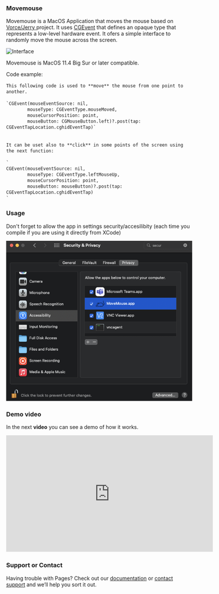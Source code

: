 ### Movemouse

Movemouse is a MacOS Application that moves the mouse based on <a href="https://gist.github.com/vorce/04e660526473beecdc3029cf7c5a761c">Vorce/Jerry </a> project. It uses <a href="https://developer.apple.com/documentation/coregraphics/cgevent">CGEvent</a> that defines an opaque type that represents a low-level hardware event.
It ofers a simple interface to randomly move the mouse across the screen.
  
  
  ![Interface](https://user-images.githubusercontent.com/971703/155319693-f76b412f-38f6-4e97-9cac-43fe50e20472.png)


Movemouse is MacOS 11.4 Big Sur or later compatible.

  
Code example:
  

  
  ```
This following code is used to **move** the mouse from one point to another.

  `CGEvent(mouseEventSource: nil, 
          mouseType: CGEventType.mouseMoved, 
          mouseCursorPosition: point, 
          mouseButton: CGMouseButton.left)?.post(tap: CGEventTapLocation.cghidEventTap)`
  

It can be uset also to **click** in some points of the screen using the next function:

  `
  CGEvent(mouseEventSource: nil, 
          mouseType: CGEventType.leftMouseUp, 
          mouseCursorPosition: point, 
          mouseButton: mouseButton)?.post(tap: CGEventTapLocation.cghidEventTap)
  `

```
 
 
  

### Usage

Don't forget to allow the app in settings security/accesilibity (each time you compile if you are using it directly from XCode)

![Allow MacOS security](security.png?raw=true "Security")



### Demo video

In the next **video** you can see a demo of how it works. 


<p align="center">
<iframe width="560" height="315" src="https://www.youtube.com/embed/kFVdB7A_LPk" title="YouTube video player" frameborder="0" allow="accelerometer; autoplay; clipboard-write; encrypted-media; gyroscope; picture-in-picture" allowfullscreen></iframe>
</p>


### Support or Contact

Having trouble with Pages? Check out our [documentation](https://docs.github.com/categories/github-pages-basics/) or [contact support](https://support.github.com/contact) and we’ll help you sort it out.


